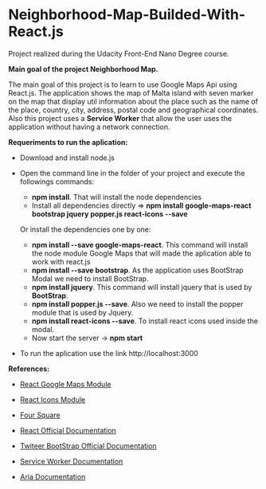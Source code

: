 # Neighborhood-Map-Builded-With-React.js
Project realized during the Udacity Front-End Nano Degree course.

**__Main goal of the project Neighborhood Map.__**

The main goal of this project is to learn to use Google Maps Api using React.js. The application shows the map of
Malta island with seven marker on the map that display util information about the place such as the name of the place, country, city, address, postal code and geographical coordinates.
Also this project uses a **__Service Worker__** that allow the user uses the application without having a network connection.

**__Requeriments to run the aplication:__**
- Download and install node.js
- Open the command line in the folder of your project and execute the followings commands:
  - **npm install**. That will install the node dependencies
  - Install all dependencies directly => **npm install google-maps-react bootstrap jquery popper.js react-icons --save**
  
  Or install the dependencies one by one:
  - **npm install --save google-maps-react**. This command will install the node module Google Maps that will made the aplication able to work with react.js
  - **npm install --save bootstrap**. As the application uses BootStrap Modal we need to install BootStrap.
  - **npm install jquery**. This command will install jquery that is used by **BootStrap**.
  - **npm install popper.js --save**. Also we need to install the popper module that is used by Jquery.
  - **npm install react-icons --save**. To install react icons used inside the modal.
  - Now start the server -> **npm start**
- To run the aplication use the link http://localhost:3000


**References:**

- [React Google Maps Module](https://www.npmjs.com/package/google-maps-react)

- [React Icons Module](http://gorangajic.github.io/react-icons/)

- [Four Square](https://developer.foursquare.com/)

- [React Official Documentation](https://reactjs.org)

- [Twiteer BootStrap Official Documentation](https://getbootstrap.com/)

- [Service Worker Documentation](https://www.sitepoint.com/getting-started-with-service-workers/)

- [Aria Documentation](https://www.w3.org/TR/wai-aria/)